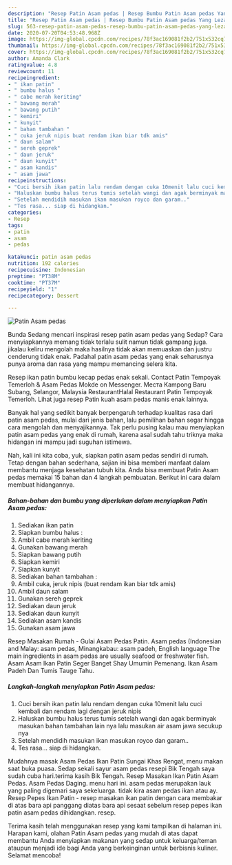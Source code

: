 ```yaml
---
description: "Resep Patin Asam pedas | Resep Bumbu Patin Asam pedas Yang Lezat"
title: "Resep Patin Asam pedas | Resep Bumbu Patin Asam pedas Yang Lezat"
slug: 563-resep-patin-asam-pedas-resep-bumbu-patin-asam-pedas-yang-lezat
date: 2020-07-20T04:53:48.968Z
image: https://img-global.cpcdn.com/recipes/78f3ac169081f2b2/751x532cq70/patin-asam-pedas-foto-resep-utama.jpg
thumbnail: https://img-global.cpcdn.com/recipes/78f3ac169081f2b2/751x532cq70/patin-asam-pedas-foto-resep-utama.jpg
cover: https://img-global.cpcdn.com/recipes/78f3ac169081f2b2/751x532cq70/patin-asam-pedas-foto-resep-utama.jpg
author: Amanda Clark
ratingvalue: 4.8
reviewcount: 11
recipeingredient:
- " ikan patin"
- " bumbu halus "
- " cabe merah keriting"
- " bawang merah"
- " bawang putih"
- " kemiri"
- " kunyit"
- " bahan tambahan "
- " cuka jeruk nipis buat rendam ikan biar tdk amis"
- " daun salam"
- " sereh geprek"
- " daun jeruk"
- " daun kunyit"
- " asam kandis"
- " asam jawa"
recipeinstructions:
- "Cuci bersih ikan patin lalu rendam dengan cuka 10menit lalu cuci kembali dan rendam lagi dengan jeruk nipis"
- "Haluskan bumbu halus terus tumis setelah wangi dan agak berminyak masukan bahan tambahan lain nya lalu masukan air asam jawa secukup nya"
- "Setelah mendidih masukan ikan masukan royco dan garam.."
- "Tes rasa... siap di hidangkan."
categories:
- Resep
tags:
- patin
- asam
- pedas

katakunci: patin asam pedas 
nutrition: 192 calories
recipecuisine: Indonesian
preptime: "PT38M"
cooktime: "PT37M"
recipeyield: "1"
recipecategory: Dessert

---
```



![Patin Asam pedas](https://img-global.cpcdn.com/recipes/78f3ac169081f2b2/751x532cq70/patin-asam-pedas-foto-resep-utama.jpg)

Bunda Sedang mencari inspirasi resep patin asam pedas yang Sedap? Cara menyiapkannya memang tidak terlalu sulit namun tidak gampang juga. jikalau keliru mengolah maka hasilnya tidak akan memuaskan dan justru cenderung tidak enak. Padahal patin asam pedas yang enak seharusnya punya aroma dan rasa yang mampu memancing selera kita.

Resep ikan patin bumbu kecap pedas enak sekali. Contact Patin Tempoyak Temerloh &amp; Asam Pedas Mokde on Messenger. Места Kampong Baru Subang, Selangor, Malaysia RestaurantHalal Restaurant Patin Tempoyak Temerloh. Lihat juga resep Patin kuah asam pedas manis enak lainnya.

Banyak hal yang sedikit banyak berpengaruh terhadap kualitas rasa dari patin asam pedas, mulai dari jenis bahan, lalu pemilihan bahan segar hingga cara mengolah dan menyajikannya. Tak perlu pusing kalau mau menyiapkan patin asam pedas yang enak di rumah, karena asal sudah tahu triknya maka hidangan ini mampu jadi suguhan istimewa.


Nah, kali ini kita coba, yuk, siapkan patin asam pedas sendiri di rumah. Tetap dengan bahan sederhana, sajian ini bisa memberi manfaat dalam membantu menjaga kesehatan tubuh kita. Anda bisa membuat Patin Asam pedas memakai 15 bahan dan 4 langkah pembuatan. Berikut ini cara dalam membuat hidangannya.

<!--inarticleads1-->

##### Bahan-bahan dan bumbu yang diperlukan dalam menyiapkan Patin Asam pedas:

1. Sediakan  ikan patin
1. Siapkan  bumbu halus :
1. Ambil  cabe merah keriting
1. Gunakan  bawang merah
1. Siapkan  bawang putih
1. Siapkan  kemiri
1. Siapkan  kunyit
1. Sediakan  bahan tambahan :
1. Ambil  cuka, jeruk nipis (buat rendam ikan biar tdk amis)
1. Ambil  daun salam
1. Gunakan  sereh geprek
1. Sediakan  daun jeruk
1. Sediakan  daun kunyit
1. Sediakan  asam kandis
1. Gunakan  asam jawa


Resep Masakan Rumah - Gulai Asam Pedas Patin. Asam pedas (Indonesian and Malay: asam pedas, Minangkabau: asam padeh, English language The main ingredients in asam pedas are usually seafood or freshwater fish. Asam Asam Ikan Patin Seger Banget Shay Umumin Pemenang. Ikan Asam Padeh Dan Tumis Tauge Tahu. 

<!--inarticleads2-->

##### Langkah-langkah menyiapkan Patin Asam pedas:

1. Cuci bersih ikan patin lalu rendam dengan cuka 10menit lalu cuci kembali dan rendam lagi dengan jeruk nipis
1. Haluskan bumbu halus terus tumis setelah wangi dan agak berminyak masukan bahan tambahan lain nya lalu masukan air asam jawa secukup nya
1. Setelah mendidih masukan ikan masukan royco dan garam..
1. Tes rasa... siap di hidangkan.


Mudahnya masak Asam Pedas Ikan Patin Sungai Khas Rengat, menu makan saat buka puasa. Sedap sekali sayur asam pedas resepi Bik Tengah saya sudah cuba hari.terima kasih Bik Tengah. Resep Masakan Ikan Patin Asam Pedas. Asam Pedas Daging. menu hari ini. asam pedas merupakan lauk yang paling digemari saya sekeluarga. tidak kira asam pedas ikan atau ay. Resep Pepes Ikan Patin - resep masakan ikan patin dengan cara membakar di atas bara api panggang diatas bara api sesaat sebelum resep pepes ikan patin asam pedas dihidangkan. resep. 

Terima kasih telah menggunakan resep yang kami tampilkan di halaman ini. Harapan kami, olahan Patin Asam pedas yang mudah di atas dapat membantu Anda menyiapkan makanan yang sedap untuk keluarga/teman ataupun menjadi ide bagi Anda yang berkeinginan untuk berbisnis kuliner. Selamat mencoba!
